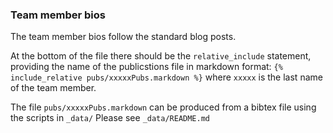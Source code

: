 ### Team member bios

The team member bios follow the standard blog posts.

At the bottom of the file there should be the `relative_include` statement, providing the name of the publicstions file in markdown format:
`{% include_relative pubs/xxxxxPubs.markdown %}`
where `xxxxx` is the last name of the team member.

The file `pubs/xxxxxPubs.markdown` can be produced from a bibtex file using the scripts in `_data/`
Please see `_data/README.md`
